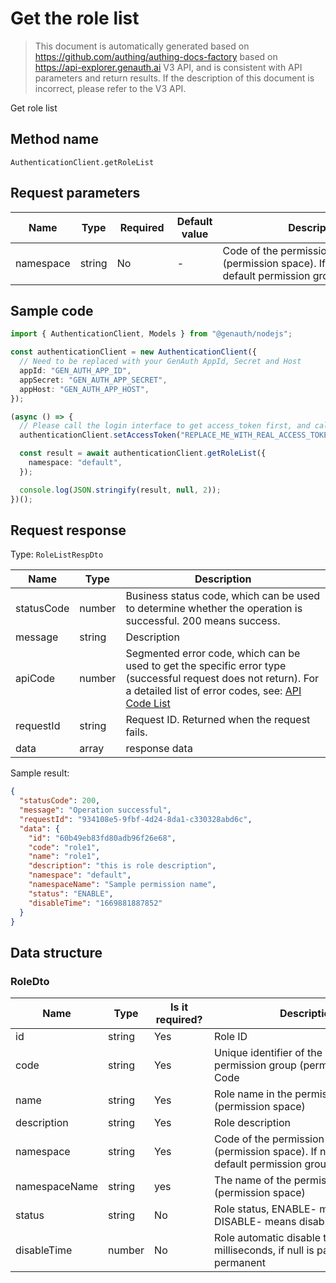 # Get the role list

<!--
Warning ⚠️:
Do not modify this document directly,
https://github.com/Authing/authing-docs-factory
Use this project to generate
-->

<LastUpdated />

> This document is automatically generated based on https://github.com/authing/authing-docs-factory based on https://api-explorer.genauth.ai V3 API, and is consistent with API parameters and return results. If the description of this document is incorrect, please refer to the V3 API.

Get role list

## Method name

`AuthenticationClient.getRoleList`

## Request parameters

| Name      | Type   | <div style="width:80px">Required</div> | Default value | <div style="width:300px">Description</div>                                                                | <div style="width:200px"></div>Sample value</div> |
| --------- | ------ | -------------------------------------- | ------------- | --------------------------------------------------------------------------------------------------------- | ------------------------------------------------- |
| namespace | string | No                                     | -             | Code of the permission group (permission space). If not passed, the default permission group is obtained. | `default`                                         |

## Sample code

```ts
import { AuthenticationClient, Models } from "@genauth/nodejs";

const authenticationClient = new AuthenticationClient({
  // Need to be replaced with your GenAuth AppId, Secret and Host
  appId: "GEN_AUTH_APP_ID",
  appSecret: "GEN_AUTH_APP_SECRET",
  appHost: "GEN_AUTH_APP_HOST",
});

(async () => {
  // Please call the login interface to get access_token first, and call the setAccessToken method to set access_token
  authenticationClient.setAccessToken("REPLACE_ME_WITH_REAL_ACCESS_TOKEN");

  const result = await authenticationClient.getRoleList({
    namespace: "default",
  });

  console.log(JSON.stringify(result, null, 2));
})();
```

## Request response

Type: `RoleListRespDto`

| Name       | Type   | Description                                                                                                                                                                                                                                                                                                                                  |
| ---------- | ------ | -------------------------------------------------------------------------------------------------------------------------------------------------------------------------------------------------------------------------------------------------------------------------------------------------------------------------------------------- |
| statusCode | number | Business status code, which can be used to determine whether the operation is successful. 200 means success.                                                                                                                                                                                                                                 |
| message    | string | Description                                                                                                                                                                                                                                                                                                                                  |
| apiCode    | number | Segmented error code, which can be used to get the specific error type (successful request does not return). For a detailed list of error codes, see: [API Code List](https://api-explorer.genauth.ai/?tag=group/%E5%BC%80%E5%8F%91%E5%87%86%E5%A4%87#tag/%E5%BC%80%E5%8F%91%E5%87%86%E5%A4%87/%E9%94%99%E8%AF%AF%E5%A4%84%E7%90%86/apiCode) |
| requestId  | string | Request ID. Returned when the request fails.                                                                                                                                                                                                                                                                                                 |
| data       | array  | response data                                                                                                                                                                                                                                                                                                                                |

Sample result:

```json
{
  "statusCode": 200,
  "message": "Operation successful",
  "requestId": "934108e5-9fbf-4d24-8da1-c330328abd6c",
  "data": {
    "id": "60b49eb83fd80adb96f26e68",
    "code": "role1",
    "name": "role1",
    "description": "this is role description",
    "namespace": "default",
    "namespaceName": "Sample permission name",
    "status": "ENABLE",
    "disableTime": "1669881887852"
  }
}
```

## Data structure

### <a id="RoleDto"></a> RoleDto

| Name          | Type   | <div style="width:80px">Is it required?</div> | <div style="width:300px">Description</div>                                                                | <div style="width:200px">Sample value</div> |
| ------------- | ------ | --------------------------------------------- | --------------------------------------------------------------------------------------------------------- | ------------------------------------------- |
| id            | string | Yes                                           | Role ID                                                                                                   | `60b49eb83fd80adb96f26e68`                  |
| code          | string | Yes                                           | Unique identifier of the role in the permission group (permission space) Code                             | `role1`                                     |
| name          | string | Yes                                           | Role name in the permission group (permission space)                                                      | `role1`                                     |
| description   | string | Yes                                           | Role description                                                                                          | `this is role description`                  |
| namespace     | string | Yes                                           | Code of the permission group (permission space). If not passed, the default permission group is obtained. | `default`                                   |
| namespaceName | string | yes                                           | The name of the permission group (permission space)                                                       | `Sample permission name`                    |
| status        | string | No                                            | Role status, ENABLE- means normal, DISABLE- means disabled                                                | `ENABLE`                                    |
| disableTime   | number | No                                            | Role automatic disable time, in milliseconds, if null is passed, it means permanent                       | `1669881887852`                             |
